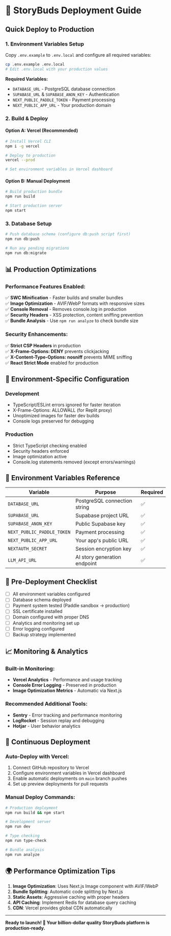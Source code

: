 # 🚀 StoryBuds Deployment Guide

## Quick Deploy to Production

### 1. **Environment Variables Setup**
Copy `.env.example` to `.env.local` and configure all required variables:

```bash
cp .env.example .env.local
# Edit .env.local with your production values
```

**Required Variables:**
- `DATABASE_URL` - PostgreSQL database connection
- `SUPABASE_URL` & `SUPABASE_ANON_KEY` - Authentication
- `NEXT_PUBLIC_PADDLE_TOKEN` - Payment processing
- `NEXT_PUBLIC_APP_URL` - Your production domain

### 2. **Build & Deploy**

#### Option A: Vercel (Recommended)
```bash
# Install Vercel CLI
npm i -g vercel

# Deploy to production  
vercel --prod

# Set environment variables in Vercel dashboard
```

#### Option B: Manual Deployment
```bash
# Build production bundle
npm run build

# Start production server
npm start
```

### 3. **Database Setup**
```bash
# Push database schema (configure db:push script first)
npm run db:push

# Run any pending migrations  
npm run db:migrate
```

## 📊 Production Optimizations

### Performance Features Enabled:
✅ **SWC Minification** - Faster builds and smaller bundles  
✅ **Image Optimization** - AVIF/WebP formats with responsive sizes  
✅ **Console Removal** - Removes console.log in production  
✅ **Security Headers** - XSS protection, content sniffing prevention  
✅ **Bundle Analysis** - Use `npm run analyze` to check bundle size  

### Security Enhancements:
✅ **Strict CSP Headers** in production  
✅ **X-Frame-Options: DENY** prevents clickjacking  
✅ **X-Content-Type-Options: nosniff** prevents MIME sniffing  
✅ **React Strict Mode** enabled for production  

## 🔧 Environment-Specific Configuration

### Development
- TypeScript/ESLint errors ignored for faster iteration
- X-Frame-Options: ALLOWALL (for Replit proxy)
- Unoptimized images for faster dev builds
- Console logs preserved for debugging

### Production  
- Strict TypeScript checking enabled
- Security headers enforced
- Image optimization active
- Console.log statements removed (except errors/warnings)

## 📝 Environment Variables Reference

| Variable | Purpose | Required |
|----------|---------|----------|
| `DATABASE_URL` | PostgreSQL connection string | ✅ |
| `SUPABASE_URL` | Supabase project URL | ✅ |
| `SUPABASE_ANON_KEY` | Public Supabase key | ✅ |
| `NEXT_PUBLIC_PADDLE_TOKEN` | Payment processing | ✅ |
| `NEXT_PUBLIC_APP_URL` | Your app's public URL | ✅ |
| `NEXTAUTH_SECRET` | Session encryption key | ✅ |
| `LLM_API_URL` | AI story generation endpoint | ✅ |

## 🚨 Pre-Deployment Checklist

- [ ] All environment variables configured
- [ ] Database schema deployed
- [ ] Payment system tested (Paddle sandbox → production)
- [ ] SSL certificate installed
- [ ] Domain configured with proper DNS
- [ ] Analytics and monitoring set up
- [ ] Error logging configured
- [ ] Backup strategy implemented

## 📈 Monitoring & Analytics

### Built-in Monitoring:
- **Vercel Analytics** - Performance and usage tracking
- **Console Error Logging** - Preserved in production
- **Image Optimization Metrics** - Automatic via Next.js

### Recommended Additional Tools:
- **Sentry** - Error tracking and performance monitoring  
- **LogRocket** - Session replay and debugging
- **Hotjar** - User behavior analytics

## 🔄 Continuous Deployment

### Auto-Deploy with Vercel:
1. Connect GitHub repository to Vercel
2. Configure environment variables in Vercel dashboard
3. Enable automatic deployments on `main` branch pushes
4. Set up preview deployments for pull requests

### Manual Deploy Commands:
```bash
# Production deployment
npm run build && npm start

# Development server
npm run dev

# Type checking
npm run type-check

# Bundle analysis
npm run analyze
```

## 🌍 Performance Optimization Tips

1. **Image Optimization**: Uses Next.js Image component with AVIF/WebP
2. **Bundle Splitting**: Automatic code splitting by Next.js
3. **Static Assets**: Aggressive caching with proper headers
4. **API Caching**: Implement Redis for database query caching
5. **CDN**: Vercel provides global CDN automatically

---

**Ready to launch! 🚀 Your billion-dollar quality StoryBuds platform is production-ready.**